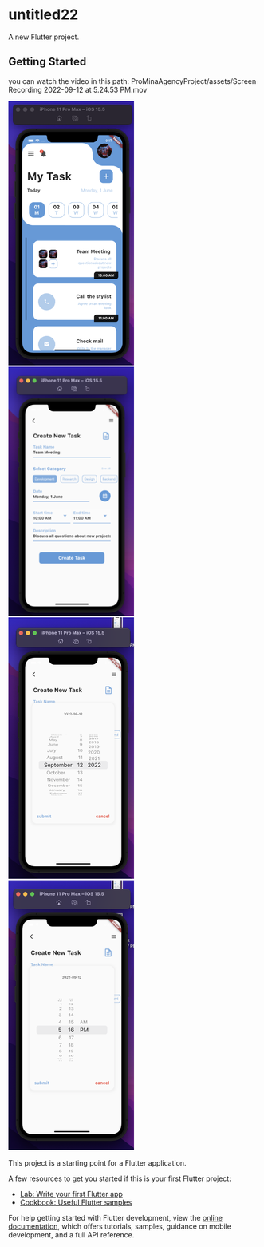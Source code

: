 # untitled22

A new Flutter project.

## Getting Started

you can watch the video in this path: ProMinaAgencyProject/assets/Screen Recording 2022-09-12 at 5.24.53 PM.mov

<img src='https://raw.githubusercontent.com/Omar-Nasser-1997/ProMinaAgencyProject/master/assets/Screen%20Shot%202022-09-12%20at%205.16.02%20PM.png' width='50%'/>
<img src='https://raw.githubusercontent.com/Omar-Nasser-1997/ProMinaAgencyProject/master/assets/Screen%20Shot%202022-09-12%20at%205.16.16%20PM.png' width='50%'/>
<img src='https://raw.githubusercontent.com/Omar-Nasser-1997/ProMinaAgencyProject/master/assets/Screen%20Shot%202022-09-12%20at%205.16.27%20PM.png' width='50%'/>
<img src='https://raw.githubusercontent.com/Omar-Nasser-1997/ProMinaAgencyProject/master/assets/Screen%20Shot%202022-09-12%20at%205.16.35%20PM.png' width='50%'/>

This project is a starting point for a Flutter application.

A few resources to get you started if this is your first Flutter project:

- [Lab: Write your first Flutter app](https://docs.flutter.dev/get-started/codelab)
- [Cookbook: Useful Flutter samples](https://docs.flutter.dev/cookbook)

For help getting started with Flutter development, view the
[online documentation](https://docs.flutter.dev/), which offers tutorials,
samples, guidance on mobile development, and a full API reference.
